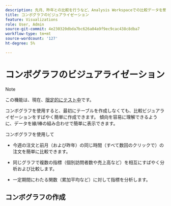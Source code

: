 ```yaml
---
description: 先月、昨年との比較を行うなど、Analysis Workspaceでの比較データを簡単に視覚化できます。
title: コンボグラフのビジュアライゼーション
feature: Visualizations
role: User, Admin
source-git-commit: 4e230320dbda7bc626a04a9f9ec9cac438c8dba7
workflow-type: tm+mt
source-wordcount: '127'
ht-degree: 5%

---
```



# コンボグラフのビジュアライゼーション

>[!NOTE]
>
>この機能は、現在、[限定的にテスト中](/help/release-notes/releases.md)です。

コンボグラフを使用すると、最初にテーブルを作成しなくても、比較ビジュアライゼーションをすばやく簡単に作成できます。 傾向を容易に理解できるように、データを線/棒の組み合わせで簡単に表示できます。

コンボグラフを使用して

* 今週の注文と前月（および昨年）の同じ時間（すべて数回のクリックで）の注文を簡単に比較できます。

* 同じグラフで複数の指標（個別訪問者数や売上高など）を相互にすばやく分析および比較します。

* 一定期間にわたる関数（累加平均など）に対して指標を分析します。

## コンボグラフの作成

